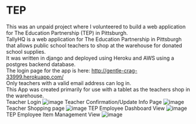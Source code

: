 # TEP
This was an unpaid project where I volunteered to build a web application for The Education Partnership (TEP) in Pittsburgh. <br />
TallyHQ is a web application for The Education Partnership in Pittsburgh that allows public school teachers to shop at the warehouse for donated school supplies. <br />
It was written in django and deployed using Heroku and AWS using a postgres backend database. <br />
The login page for the app is here: http://gentle-crag-33999.herokuapp.com/ <br />
Only teachers with a valid email address can log in. <br />
This App was created primarily for use with a tablet as the teachers shop in the warehouse. <br />
Teacher Login
![image](https://user-images.githubusercontent.com/23509896/167169360-c22afa0b-2d4f-4fdf-98cc-b1e53a2be200.png)
Teacher Confirmation/Update Info Page
![image](https://user-images.githubusercontent.com/23509896/167169702-2ef5993e-1936-45aa-af38-86b8e4b57fd5.png)
Teacher Shopping page
![image](https://user-images.githubusercontent.com/23509896/167207758-18068b5a-2df4-4951-9190-2dd582e4d2d2.png)
TEP Employee Dashboard View
![image](https://user-images.githubusercontent.com/23509896/167218940-3f96199a-91d7-4eab-928a-736256a62ddb.png)
TEP Employee Item Management View
![image](https://user-images.githubusercontent.com/23509896/167219080-687a472f-5a0e-4178-a478-c44333657274.png)




